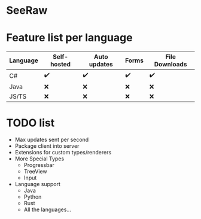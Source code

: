 # SeeRaw

# Feature list per language
| Language | Self-hosted | Auto updates | Forms | File Downloads | 
| -------- | ----------- | ------------ | ----- | -------------- | 
| C# | :heavy_check_mark:	| :heavy_check_mark:	| :heavy_check_mark:	| :heavy_check_mark:	|
| Java | :x: | :x: | :x: | :x: |
| JS/TS | :x: | :x: | :x: | :x: |

# TODO list
 - Max updates sent per second
 - Package client into server
 - Extensions for custom types/renderers
 - More Special Types
   - Progressbar 
   - TreeView 
   - Input
 - Language support
   - Java
   - Python
   - Rust
   - All the languages...
 
